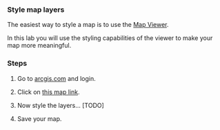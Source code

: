 ### Style map layers

The easiest way to style a map is to use the [Map Viewer](http://doc.arcgis.com/en/arcgis-online/use-maps/view-maps.htm).

In this lab you will use the styling capabilities of the viewer to make your map more meaningful.

### Steps

1. Go to [arcgis.com](http://www.arcgis.com) and login.  

2. Click on [this map link](http://www.arcgis.com/home/webmap/viewer.html?webmap=df0da19116934be89ac5f7379172c24e).

3. Now style the layers...  [TODO]

4. Save your map.

